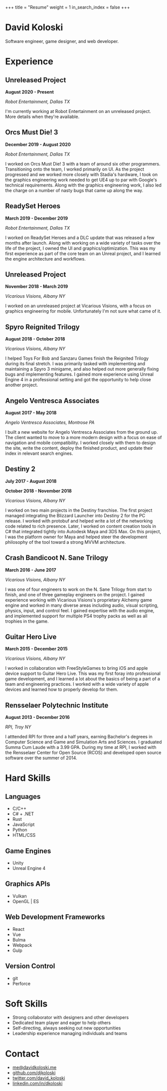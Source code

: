 +++
title = "Resume"
weight = 1
in_search_index = false
+++

# David Koloski

Software engineer, game designer, and web developer.

# Experience

## Unreleased Project

**August 2020 - Present**

*Robot Entertainment, Dallas TX*

I'm currently working at Robot Entertainment on an unreleased project. More details when they're available.

## Orcs Must Die! 3

**December 2019 - August 2020**

*Robot Entertainment, Dallas TX*

I worked on Orcs Must Die! 3 with a team of around six other programmers.
Transitioning onto the team, I worked primarily on UI.
As the project progressed and we worked more closely with Stadia's hardware, I took on the graphics engineering work needed to get UE4 up to par with Google's technical requirements.
Along with the graphics engineering work, I also led the charge on a number of nasty bugs that came up along the way.

## ReadySet Heroes

**March 2019 - December 2019**

*Robot Entertainment, Dallas TX*

I worked on ReadySet Heroes and a DLC update that was released a few months after launch.
Along with working on a wide variety of tasks over the life of the project, I owned the UI and graphics/optimization.
This was my first experience as part of the core team on an Unreal project, and I learned the engine architecture and workflows.

## Unreleased Project

**November 2018 - March 2019**

*Vicarious Visions, Albany NY*

I worked on an unreleased project at Vicarious Visions, with a focus on graphics engineering for mobile. Unfortunately I'm not sure what came of it.

## Spyro Reignited Trilogy

**August 2018 - October 2018**

*Vicarious Visions, Albany NY*

I helped Toys For Bob and Sanzaru Games finish the Reignited Trilogy during its final stretch. I was primarily tasked with implementing and maintaining a Spyro 3 minigame, and also helped out more generally fixing bugs and implementing features. I gained more experience using Unreal Engine 4 in a professional setting and got the opportunity to help close another project.

## Angelo Ventresca Associates

**August 2017 - May 2018**

*Angelo Ventresca Associates, Montrose PA*

I built a new website for Angelo Ventresca Associates from the ground up. The client wanted to move to a more modern design with a focus on ease of navigation and mobile compatibility. I worked closely with them to design the site, write the content, deploy the finished product, and update their index in relevant search engines.

## Destiny 2

**July 2017 - August 2018**

**October 2018 - November 2018**

*Vicarious Visions, Albany NY*

I worked on two main projects in the Destiny franchise. The first project managed integrating the Blizzard Launcher into Destiny 2 for the PC release. I worked with protobuf and helped write a lot of the networking code related to rich presence. Later, I worked on content creation tools in C# that integrated tightly into Autodesk Maya and 3DS Max. On this project, I was the platform owner for Maya and helped steer the development philosophy of the tool toward a strong MVVM architecture.

## Crash Bandicoot N. Sane Trilogy

**March 2016 - June 2017**

*Vicarious Visions, Albany NY*

I was one of four engineers to work on the N. Sane Trilogy from start to finish, and one of three gameplay engineers on the project. I gained experience working with Vicarious Visions's proprietary Alchemy game engine and worked in many diverse areas including audio, visual scripting, physics, input, and control feel. I gained expertise with the audio engine, and implemented support for multiple PS4 trophy packs as well as all trophies in the game.

## Guitar Hero Live

**March 2015 - December 2015**

*Vicarious Visions, Albany NY*

I worked in collaboration with FreeStyleGames to bring iOS and apple device support to Guitar Hero Live. This was my first foray into professional game development, and I learned a lot about the basics of being a part of a team and engineering practices. I worked with a wide variety of apple devices and learned how to properly develop for them.

## Rensselaer Polytechnic Institute

**August 2013 - December 2016**

*RPI, Troy NY*

I atttended RPI for three and a half years, earning Bachelor's degrees in Computer Science and Game and Simulation Arts and Sciences. I graduated Summa Cum Laude with a 3.99 GPA. During my time at RPI, I worked with the Rensselaer Center for Open Source (RCOS) and developed open source software over the summer of 2014.

# Hard Skills

## Languages

- C/C++
- C# + .NET
- Rust
- JavaScript
- Python
- HTML/CSS

## Game Engines

- Unity
- Unreal Engine 4

## Graphics APIs

- Vulkan
- OpenGL | ES

## Web Development Frameworks

- React
- Vue
- Bulma
- Webpack
- Gulp

## Version Control

- git
- Perforce

# Soft Skills

- Strong collaborator with designers and other developers
- Dedicated team player and eager to help others
- Self-directing, always seeking out new opportunities
- Leadership experience managing individuals and teams

# Contact

- [me@davidkoloski.me](mailto:me@davidkoloski.me)
- [github.com/djkoloski](http://github.com/djkoloski)
- [twitter.com/david_koloski](http://twitter.com/david_koloski)
- [linkedin.com/in/dkoloski](http://linkedin.com/in/dkoloski)